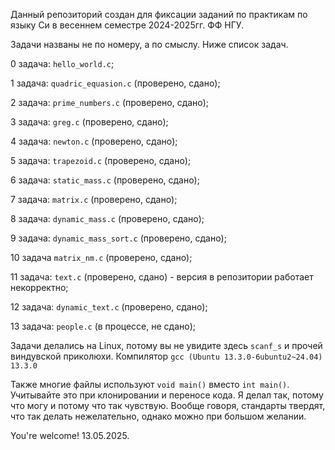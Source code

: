 Данный репозиторий создан для фиксации заданий по практикам по языку Си в весеннем семестре 2024-2025гг. ФФ НГУ.

Задачи названы не по номеру, а по смыслу. Ниже список задач.

0 задача: `hello_world.c`;

1 задача: `quadric_equasion.c` (проверено, сдано);

2 задача: `prime_numbers.c` (проверено, сдано);

3 задача: `greg.c` (проверено, сдано);

4 задача: `newton.c` (проверено, сдано);

5 задача: `trapezoid.c` (проверено, сдано);

6 задача: `static_mass.c` (проверено, сдано);

7 задача: `matrix.c` (проверено, сдано);

8 задача: `dynamic_mass.c` (проверено, сдано);

9 задача: `dynamic_mass_sort.c` (проверено, сдано);

10 задача `matrix_nm.c` (проверено, сдано);

11 задача: `text.c` (проверено, сдано) - версия в репозитории работает некорректно;

12 задача: `dynamic_text.c` (проверено, сдано);

13 задача: `people.c` (в процессе, не сдано);

Задачи делались на Linux, потому вы не увидите здесь `scanf_s` и прочей виндувской приколюхи.
Компилятор `gcc (Ubuntu 13.3.0-6ubuntu2~24.04) 13.3.0`

Также многие файлы используют `void main()` вместо `int main()`. Учитывайте это при клонировании и переносе кода. Я делал так, потому что могу и потому что так чувствую. Вообще говоря, стандарты твердят, что так делать нежелательно, однако можно при большом желании.

You're welcome! 13.05.2025.


